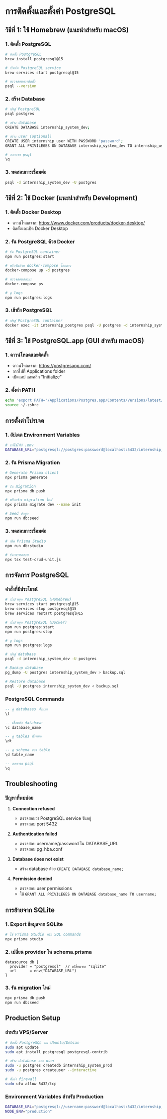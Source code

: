 # การติดตั้งและตั้งค่า PostgreSQL

## วิธีที่ 1: ใช้ Homebrew (แนะนำสำหรับ macOS)

### 1. ติดตั้ง PostgreSQL

```bash
# ติดตั้ง PostgreSQL
brew install postgresql@15

# เริ่มต้น PostgreSQL service
brew services start postgresql@15

# ตรวจสอบการติดตั้ง
psql --version
```

### 2. สร้าง Database

```bash
# เข้าสู่ PostgreSQL
psql postgres

# สร้าง database
CREATE DATABASE internship_system_dev;

# สร้าง user (optional)
CREATE USER internship_user WITH PASSWORD 'password';
GRANT ALL PRIVILEGES ON DATABASE internship_system_dev TO internship_user;

# ออกจาก psql
\q
```

### 3. ทดสอบการเชื่อมต่อ

```bash
psql -d internship_system_dev -U postgres
```

## วิธีที่ 2: ใช้ Docker (แนะนำสำหรับ Development)

### 1. ติดตั้ง Docker Desktop

- ดาวน์โหลดจาก: https://www.docker.com/products/docker-desktop/
- ติดตั้งและเปิด Docker Desktop

### 2. รัน PostgreSQL ด้วย Docker

```bash
# รัน PostgreSQL container
npm run postgres:start

# หรือรันด้วย docker-compose โดยตรง
docker-compose up -d postgres

# ตรวจสอบสถานะ
docker-compose ps

# ดู logs
npm run postgres:logs
```

### 3. เข้าถึง PostgreSQL

```bash
# เข้าสู่ PostgreSQL container
docker exec -it internship_postgres psql -U postgres -d internship_system_dev
```

## วิธีที่ 3: ใช้ PostgreSQL.app (GUI สำหรับ macOS)

### 1. ดาวน์โหลดและติดตั้ง

- ดาวน์โหลดจาก: https://postgresapp.com/
- ลากไปที่ Applications folder
- เปิดแอป และคลิก "Initialize"

### 2. ตั้งค่า PATH

```bash
echo 'export PATH="/Applications/Postgres.app/Contents/Versions/latest/bin:$PATH"' >> ~/.zshrc
source ~/.zshrc
```

## การตั้งค่าโปรเจค

### 1. อัปเดต Environment Variables

```bash
# แก้ไขไฟล์ .env
DATABASE_URL="postgresql://postgres:password@localhost:5432/internship_system_dev"
```

### 2. รัน Prisma Migration

```bash
# Generate Prisma client
npx prisma generate

# รัน migration
npx prisma db push

# หรือสร้าง migration ใหม่
npx prisma migrate dev --name init

# Seed ข้อมูล
npm run db:seed
```

### 3. ทดสอบการเชื่อมต่อ

```bash
# เปิด Prisma Studio
npm run db:studio

# รันการทดสอบ
npx tsx test-crud-unit.js
```

## การจัดการ PostgreSQL

### คำสั่งที่มีประโยชน์

```bash
# เริ่ม/หยุด PostgreSQL (Homebrew)
brew services start postgresql@15
brew services stop postgresql@15
brew services restart postgresql@15

# เริ่ม/หยุด PostgreSQL (Docker)
npm run postgres:start
npm run postgres:stop

# ดู logs
npm run postgres:logs

# เข้าสู่ database
psql -d internship_system_dev -U postgres

# Backup database
pg_dump -U postgres internship_system_dev > backup.sql

# Restore database
psql -U postgres internship_system_dev < backup.sql
```

### PostgreSQL Commands

```sql
-- ดู databases ทั้งหมด
\l

-- เชื่อมต่อ database
\c database_name

-- ดู tables ทั้งหมด
\dt

-- ดู schema ของ table
\d table_name

-- ออกจาก psql
\q
```

## Troubleshooting

### ปัญหาที่พบบ่อย

1. **Connection refused**

   - ตรวจสอบว่า PostgreSQL service รันอยู่
   - ตรวจสอบ port 5432

2. **Authentication failed**

   - ตรวจสอบ username/password ใน DATABASE_URL
   - ตรวจสอบ pg_hba.conf

3. **Database does not exist**

   - สร้าง database ด้วย `CREATE DATABASE database_name;`

4. **Permission denied**
   - ตรวจสอบ user permissions
   - ใช้ `GRANT ALL PRIVILEGES ON DATABASE database_name TO username;`

## การย้ายจาก SQLite

### 1. Export ข้อมูลจาก SQLite

```bash
# ใช้ Prisma Studio หรือ SQL commands
npx prisma studio
```

### 2. เปลี่ยน provider ใน schema.prisma

```prisma
datasource db {
  provider = "postgresql"  // เปลี่ยนจาก "sqlite"
  url      = env("DATABASE_URL")
}
```

### 3. รัน migration ใหม่

```bash
npx prisma db push
npm run db:seed
```

## Production Setup

### สำหรับ VPS/Server

```bash
# ติดตั้ง PostgreSQL บน Ubuntu/Debian
sudo apt update
sudo apt install postgresql postgresql-contrib

# สร้าง database และ user
sudo -u postgres createdb internship_system_prod
sudo -u postgres createuser --interactive

# ตั้งค่า firewall
sudo ufw allow 5432/tcp
```

### Environment Variables สำหรับ Production

```bash
DATABASE_URL="postgresql://username:password@localhost:5432/internship_system_prod"
NODE_ENV="production"
```
